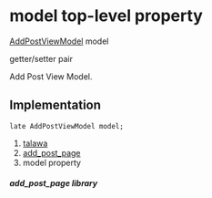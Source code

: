 
<div>

# model top-level property

</div>


[AddPostViewModel](../view_model_after_auth_view_models_add_post_view_models_add_post_view_model/AddPostViewModel-class.html)
model


getter/setter pair




Add Post View Model.



## Implementation

``` language-dart
late AddPostViewModel model;
```







1.  [talawa](../index.html)
2.  [add_post_page](../views_after_auth_screens_add_post_page/)
3.  model property

##### add_post_page library







